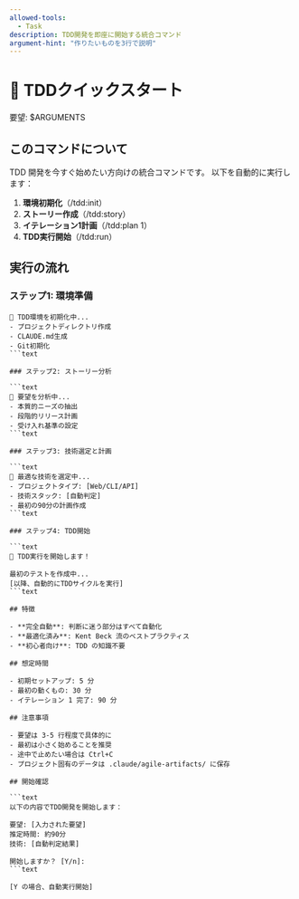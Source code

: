```yaml
---
allowed-tools:
  - Task
description: TDD開発を即座に開始する統合コマンド
argument-hint: "作りたいものを3行で説明"
---
```


# 🚀 TDDクイックスタート

要望: $ARGUMENTS

## このコマンドについて

TDD 開発を今すぐ始めたい方向けの統合コマンドです。
以下を自動的に実行します：

1. **環境初期化**（/tdd:init）
2. **ストーリー作成**（/tdd:story）
3. **イテレーション1計画**（/tdd:plan 1）
4. **TDD実行開始**（/tdd:run）

## 実行の流れ

### ステップ1: 環境準備

```text
🔧 TDD環境を初期化中...
- プロジェクトディレクトリ作成
- CLAUDE.md生成
- Git初期化
```text

### ステップ2: ストーリー分析

```text
📝 要望を分析中...
- 本質的ニーズの抽出
- 段階的リリース計画
- 受け入れ基準の設定
```text

### ステップ3: 技術選定と計画

```text
🎯 最適な技術を選定中...
- プロジェクトタイプ: [Web/CLI/API]
- 技術スタック: [自動判定]
- 最初の90分の計画作成
```text

### ステップ4: TDD開始

```text
🚀 TDD実行を開始します！

最初のテストを作成中...
[以降、自動的にTDDサイクルを実行]
```text

## 特徴

- **完全自動**: 判断に迷う部分はすべて自動化
- **最適化済み**: Kent Beck 流のベストプラクティス
- **初心者向け**: TDD の知識不要

## 想定時間

- 初期セットアップ: 5 分
- 最初の動くもの: 30 分
- イテレーション 1 完了: 90 分

## 注意事項

- 要望は 3-5 行程度で具体的に
- 最初は小さく始めることを推奨
- 途中で止めたい場合は Ctrl+C
- プロジェクト固有のデータは .claude/agile-artifacts/ に保存

## 開始確認

```text
以下の内容でTDD開発を開始します：

要望: [入力された要望]
推定時間: 約90分
技術: [自動判定結果]

開始しますか？ [Y/n]:
```text

[Y の場合、自動実行開始]
